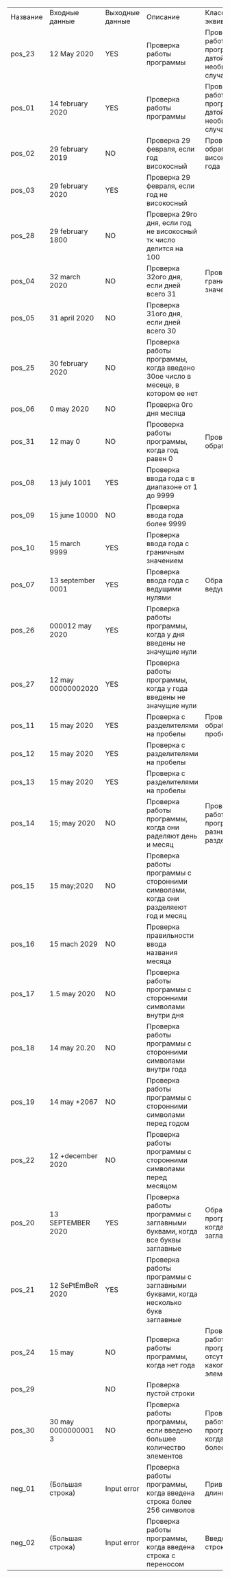 | | | | | |
|-|-|-|-|-|
|Название|Входные данные|Выходные данные |Описание|Класс эквивалентности|
|pos_23|12 May 2020|YES|Проверка работы программы|Проверка работы программы с датой без необычных случаев|
|pos_01|14 february 2020|YES|Проверка работы программы|Проверка работы программы с датой без необычных случаев|
|pos_02|29 february 2019|NO|Проверка 29 февраля, если год високосный|Проверка обработки високосного года|
|pos_03|29 february 2020|YES|Проверка 29 февраля, если год не високосный| |
|pos_28|29 february 1800|NO|Проверка 29го дня, если год не високосный тк число делится на 100| |
|pos_04|32 march 2020|NO|Проверка 32ого дня, если дней всего 31|Проверка граничных значений|
|pos_05|31 april 2020|NO|Проверка 31ого дня, если дней всего 30| |
|pos_25|30 february 2020|NO|Проверка работы программы, когда введено 30ое число в месеце, в котором ее нет| |
|pos_06|0 may 2020|NO|Проверка 0го дня месяца| |
|pos_31|12 may 0|NO |Прооверка работы программы, когда год равен 0|Проверка обработки года|
|pos_08|13 july 1001|YES|Проверка ввода года с в диапазоне от 1 до 9999| |
|pos_09|15 june 10000|NO|Проверка ввода года более 9999| |
|pos_10|15 march 9999|YES|Проверка ввода года с граничным значением| |
|pos_07|13 september 0001|YES|Проверка ввода года с ведущими нулями|Обработка ведущих нулей|
|pos_26|000012 may 2020|YES|Проверка работы программы, когда у дня введены не значущие нули| |
|pos_27|12 may 00000002020|YES|Проверка работы программы, когда у года введены не значущие нули| |
|pos_11|        15 may 2020|YES|Проверка с разделителями на пробелы|Проверка обработки пробелов внутри|
|pos_12|15              may 2020|YES|Проверка с разделителями на пробелы| |
|pos_13|15 may             2020|YES|Проверка с разделителями на пробелы| |
|pos_14|15; may 2020|NO|Проверка работы программы, когда они раделяют день и месяц|Проверка работы программы с разными разделителями|
|pos_15|15 may;2020|NO|Проверка работы программы с сторонними символами, когда они разделяеют год и месяц| |
|pos_16|15 mach 2029|NO|Проверка правильности ввода названия месяца | |
|pos_17|1.5 may 2020|NO|Проверка работы программы с сторонними символами внутри дня| |
|pos_18|14 may 20.20|NO|Проверка работы программы с сторонними символами внутри года| |
|pos_19|14 may +2067|NO|Проверка работы программы с сторонними символами перед годом| |
|pos_22|12 +december 2020|NO|Проверка работы программы с сторонними символами перед месяцом| |
|pos_20|13 SEPTEMBER 2020|YES|Проверка работы программы с заглавными буквами, когда все буквы заглавные|Обработка программы, когда есть заглавные буквы|
|pos_21|12 SePtEmBeR 2020|YES|Проверка работы программы с заглавными буквами, когда несколько букв заглавные| |
|pos_24|15 may|NO|Проверка работы программы, когда нет года|Проверка работы программы при отсутствии какого-либбо элемента|
|pos_29| |NO|Проверка пустой строки| |
|pos_30|30 may 0000000001 3|NO|Проверка работы программы, если введено большее количество элементов|Проверка работы программы, когда элементов более 3х|
|neg_01|(Большая строка)|Input error|Проверка работы программы, когда введена строка более 256 символов|Привышение длинны строки|
|neg_02|(Большая строка)|Input error|Проверка работы программы, когда введена строка с переносом|Введен перенос строки|
